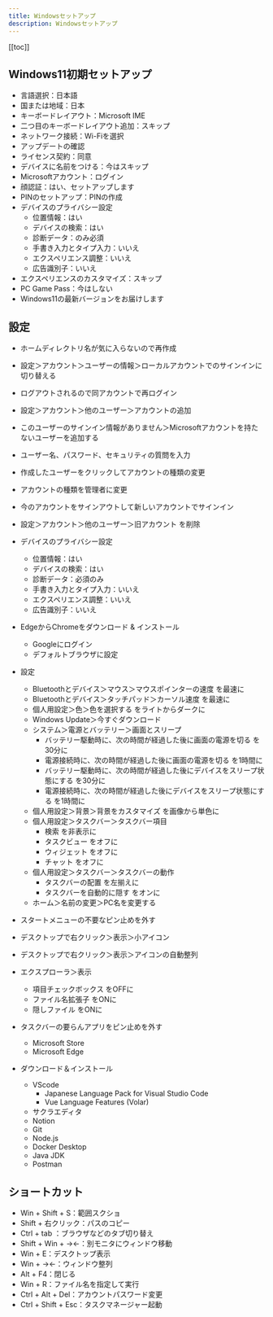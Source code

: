 ```yaml
---
title: Windowsセットアップ
description: Windowsセットアップ
---
```


[[toc]]

## Windows11初期セットアップ

* 言語選択：日本語
* 国または地域：日本
* キーボードレイアウト：Microsoft IME
* 二つ目のキーボードレイアウト追加：スキップ
* ネットワーク接続：Wi-Fiを選択
* アップデートの確認
* ライセンス契約：同意
* デバイスに名前をつける：今はスキップ
* Microsoftアカウント：ログイン
* 顔認証：はい、セットアップします
* PINのセットアップ：PINの作成
* デバイスのプライバシー設定
    * 位置情報：はい
    * デバイスの検索：はい
    * 診断データ：のみ必須
    * 手書き入力とタイプ入力：いいえ
    * エクスペリエンス調整：いいえ
    * 広告識別子：いいえ
* エクスペリエンスのカスタマイズ：スキップ
* PC Game Pass：今はしない
* Windows11の最新バージョンをお届けします


## 設定

* ホームディレクトリ名が気に入らないので再作成
* 設定＞アカウント＞ユーザーの情報＞ローカルアカウントでのサインインに切り替える
* ログアウトされるので同アカウントで再ログイン
* 設定＞アカウント＞他のユーザー＞アカウントの追加
* このユーザーのサインイン情報がありません＞Microsoftアカウントを持たないユーザーを追加する
* ユーザー名、パスワード、セキュリティの質問を入力
* 作成したユーザーをクリックしてアカウントの種類の変更
* アカウントの種類を管理者に変更
* 今のアカウントをサインアウトして新しいアカウントでサインイン
* 設定＞アカウント＞他のユーザー＞旧アカウント を削除

* デバイスのプライバシー設定
    * 位置情報：はい
    * デバイスの検索：はい
    * 診断データ：必須のみ
    * 手書き入力とタイプ入力：いいえ
    * エクスペリエンス調整：いいえ
    * 広告識別子：いいえ



* EdgeからChromeをダウンロード & インストール
    * Googleにログイン
    * デフォルトブラウザに設定




* 設定
    * Bluetoothとデバイス＞マウス＞マウスポインターの速度 を最速に
    * Bluetoothとデバイス＞タッチパッド＞カーソル速度 を最速に
    * 個人用設定＞色＞色を選択する をライトからダークに
    * Windows Update＞今すぐダウンロード
    * システム＞電源とバッテリー＞画面とスリープ
        * バッテリー駆動時に、次の時間が経過した後に画面の電源を切る を30分に
        * 電源接続時に、次の時間が経過した後に画面の電源を切る を1時間に
        * バッテリー駆動時に、次の時間が経過した後にデバイスをスリープ状態にする を30分に
        * 電源接続時に、次の時間が経過した後にデバイスをスリープ状態にする を1時間に
    * 個人用設定＞背景＞背景をカスタマイズ を画像から単色に
    * 個人用設定＞タスクバー＞タスクバー項目
        * 検索 を非表示に
        * タスクビュー をオフに
        * ウィジェット をオフに
        * チャット をオフに
    * 個人用設定＞タスクバー＞タスクバーの動作
        * タスクバーの配置 を左揃えに
        * タスクバーを自動的に隠す をオンに
    * ホーム＞名前の変更＞PC名を変更する
* スタートメニューの不要なピン止めを外す
* デスクトップで右クリック＞表示＞小アイコン
* デスクトップで右クリック＞表示＞アイコンの自動整列
* エクスプローラ＞表示
    * 項目チェックボックス をOFFに
    * ファイル名拡張子 をONに
    * 隠しファイル をONに
* タスクバーの要らんアプリをピン止めを外す
    * Microsoft Store
    * Microsoft Edge
* ダウンロード＆インストール
    * VScode
        * Japanese Language Pack for Visual Studio Code
        * Vue Language Features (Volar)
    * サクラエディタ
    * Notion
    * Git
    * Node.js
    * Docker Desktop
    * Java JDK
    * Postman


## ショートカット

- Win + Shift + S：範囲スクショ
- Shift + 右クリック：パスのコピー
- Ctrl + tab ：ブラウザなどのタブ切り替え
- Shift + Win + →←：別モニタにウィンドウ移動
- Win + E：デスクトップ表示
- Win + →←：ウィンドウ整列
- Alt + F4：閉じる
- Win + R：ファイル名を指定して実行
- Ctrl + Alt + Del：アカウントパスワード変更
- Ctrl + Shift + Esc：タスクマネージャー起動